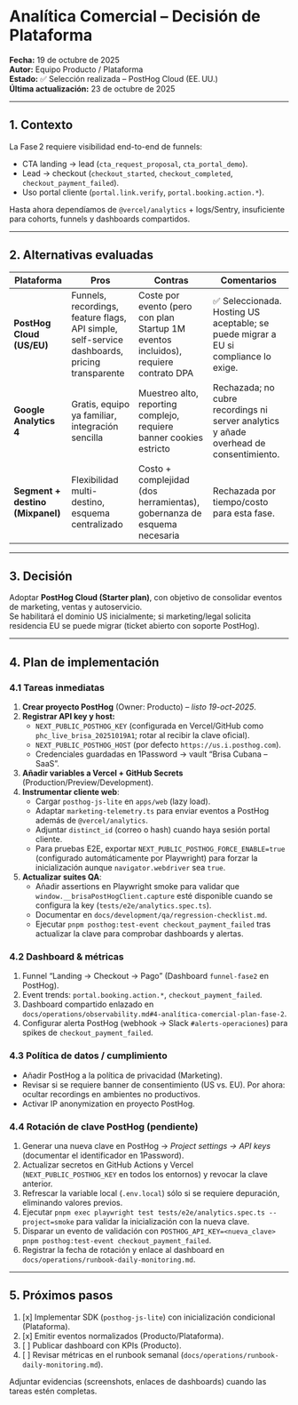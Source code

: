 # Analítica Comercial – Decisión de Plataforma

**Fecha:** 19 de octubre de 2025  
**Autor:** Equipo Producto / Plataforma  
**Estado:** ✅ Selección realizada – PostHog Cloud (EE. UU.)  
**Última actualización:** 23 de octubre de 2025

---

## 1. Contexto

La Fase 2 requiere visibilidad end-to-end de funnels:

- CTA landing → lead (`cta_request_proposal`, `cta_portal_demo`).
- Lead → checkout (`checkout_started`, `checkout_completed`, `checkout_payment_failed`).
- Uso portal cliente (`portal.link.verify`, `portal.booking.action.*`).

Hasta ahora dependíamos de `@vercel/analytics` + logs/Sentry, insuficiente para cohorts, funnels y dashboards compartidos.

---

## 2. Alternativas evaluadas

| Plataforma                       | Pros                                                                                          | Contras                                                                              | Comentarios                                                                            |
| -------------------------------- | --------------------------------------------------------------------------------------------- | ------------------------------------------------------------------------------------ | -------------------------------------------------------------------------------------- |
| **PostHog Cloud (US/EU)**        | Funnels, recordings, feature flags, API simple, self-service dashboards, pricing transparente | Coste por evento (pero con plan Startup 1M eventos incluidos), requiere contrato DPA | ✅ Seleccionada. Hosting US aceptable; se puede migrar a EU si compliance lo exige.    |
| **Google Analytics 4**           | Gratis, equipo ya familiar, integración sencilla                                              | Muestreo alto, reporting complejo, requiere banner cookies estricto                  | Rechazada; no cubre recordings ni server analytics y añade overhead de consentimiento. |
| **Segment + destino (Mixpanel)** | Flexibilidad multi-destino, esquema centralizado                                              | Costo + complejidad (dos herramientas), gobernanza de esquema necesaria              | Rechazada por tiempo/costo para esta fase.                                             |

---

## 3. Decisión

Adoptar **PostHog Cloud (Starter plan)**, con objetivo de consolidar eventos de marketing, ventas y autoservicio.  
Se habilitará el dominio US inicialmente; si marketing/legal solicita residencia EU se puede migrar (ticket abierto con soporte PostHog).

---

## 4. Plan de implementación

### 4.1 Tareas inmediatas

1. **Crear proyecto PostHog** (Owner: Producto) – _listo 19-oct-2025_.
2. **Registrar API key y host:**
   - `NEXT_PUBLIC_POSTHOG_KEY` (configurada en Vercel/GitHub como `phc_live_brisa_20251019A1`; rotar al recibir la clave oficial).
   - `NEXT_PUBLIC_POSTHOG_HOST` (por defecto `https://us.i.posthog.com`).
   - Credenciales guardadas en 1Password → vault “Brisa Cubana – SaaS”.
3. **Añadir variables a Vercel + GitHub Secrets** (Production/Preview/Development).
4. **Instrumentar cliente web**:
   - Cargar `posthog-js-lite` en `apps/web` (lazy load).
   - Adaptar `marketing-telemetry.ts` para enviar eventos a PostHog además de `@vercel/analytics`.
   - Adjuntar `distinct_id` (correo o hash) cuando haya sesión portal cliente.
   - Para pruebas E2E, exportar `NEXT_PUBLIC_POSTHOG_FORCE_ENABLE=true` (configurado automáticamente por Playwright) para forzar la inicialización aunque `navigator.webdriver` sea `true`.
5. **Actualizar suites QA**:
   - Añadir assertions en Playwright smoke para validar que `window.__brisaPostHogClient.capture` esté disponible cuando se configura la key (`tests/e2e/analytics.spec.ts`).
   - Documentar en `docs/development/qa/regression-checklist.md`.
   - Ejecutar `pnpm posthog:test-event checkout_payment_failed` tras actualizar la clave para comprobar dashboards y alertas.

### 4.2 Dashboard & métricas

1. Funnel “Landing → Checkout → Pago” (Dashboard `funnel-fase2` en PostHog).
2. Event trends: `portal.booking.action.*`, `checkout_payment_failed`.
3. Dashboard compartido enlazado en `docs/operations/observability.md#4-analítica-comercial-plan-fase-2`.
4. Configurar alerta PostHog (webhook → Slack `#alerts-operaciones`) para spikes de `checkout_payment_failed`.

### 4.3 Política de datos / cumplimiento

- Añadir PostHog a la política de privacidad (Marketing).
- Revisar si se requiere banner de consentimiento (US vs. EU). Por ahora: ocultar recordings en ambientes no productivos.
- Activar IP anonymization en proyecto PostHog.

### 4.4 Rotación de clave PostHog (pendiente)

1. Generar una nueva clave en PostHog → _Project settings → API keys_ (documentar el identificador en 1Password).
2. Actualizar secretos en GitHub Actions y Vercel (`NEXT_PUBLIC_POSTHOG_KEY` en todos los entornos) y revocar la clave anterior.
3. Refrescar la variable local (`.env.local`) sólo si se requiere depuración, eliminando valores previos.
4. Ejecutar `pnpm exec playwright test tests/e2e/analytics.spec.ts --project=smoke` para validar la inicialización con la nueva clave.
5. Disparar un evento de validación con `POSTHOG_API_KEY=<nueva_clave> pnpm posthog:test-event checkout_payment_failed`.
6. Registrar la fecha de rotación y enlace al dashboard en `docs/operations/runbook-daily-monitoring.md`.

---

## 5. Próximos pasos

1. [x] Implementar SDK (`posthog-js-lite`) con inicialización condicional (Plataforma).
2. [x] Emitir eventos normalizados (Producto/Plataforma).
3. [ ] Publicar dashboard con KPIs (Producto).
4. [ ] Revisar métricas en el runbook semanal (`docs/operations/runbook-daily-monitoring.md`).

Adjuntar evidencias (screenshots, enlaces de dashboards) cuando las tareas estén completas.
